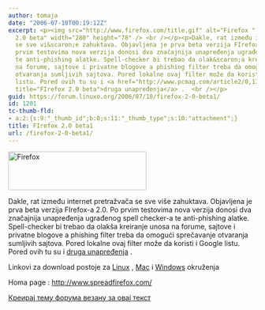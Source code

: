 ```yaml
---
author: tomaja
date: "2006-07-10T00:19:12Z"
excerpt: <p><img src="http://www.firefox.com/title.gif" alt="Firefox " title="Firefox
  2.0 beta" width="280" height="78" /> <br /></p><p>Dakle, rat između internet pretražvača
  se sve vi&scaron;e zahuktava. Objavljena je prva beta verzija FIrefox-a 2.0. Po
  prvim testovima nova verzija donosi dva značajnija unapređenja ugrađenog spell checker-a
  te anti-phishing alatke. Spell-checker bi trebao da olak&scaron;a kreiranje unosa
  na forume, sajtove i privatne blogove a phishing filter treba da omogući sprečavanje
  otvaranja sumljivih sajtova. Pored lokalne ovaj filter može da koristi i Google
  listu. Pored ovih tu su i <a href="http://www.pcmag.com/article2/0,1759,1986389,00.asp"
  title="FIrefox 2.0 beta">druga unapređenja</a> .  <br /></p>
guid: https://forum.linuxo.org/2006/07/10/firefox-2-0-beta1/
id: 1201
tc-thumb-fld:
- a:2:{s:9:"_thumb_id";b:0;s:11:"_thumb_type";s:10:"attachment";}
title: FIrefox 2.0 beta1
url: /firefox-2-0-beta1/
---
```

<img src="http://www.firefox.com/title.gif" alt="Firefox " title="Firefox 2.0 beta" width="280" height="78" /> 

Dakle, rat između internet pretražvača se sve vi&scaron;e zahuktava. Objavljena je prva beta verzija FIrefox-a 2.0. Po prvim testovima nova verzija donosi dva značajnija unapređenja ugrađenog spell checker-a te anti-phishing alatke. Spell-checker bi trebao da olak&scaron;a kreiranje unosa na forume, sajtove i privatne blogove a phishing filter treba da omogući sprečavanje otvaranja sumljivih sajtova. Pored lokalne ovaj filter može da koristi i Google listu. Pored ovih tu su i [druga unapređenja](http://www.pcmag.com/article2/0,1759,1986389,00.asp "FIrefox 2.0 beta") . 

<!--break-->

Linkovi za download postoje za [Linux](http://ftp.mozilla.org/pub/mozilla.org/firefox/nightly/bonecho-beta1-candidates/rc1/firefox-2.0b1.en-US.linux-i686.tar.gz) , [Mac](http://ftp.mozilla.org/pub/mozilla.org/firefox/nightly/bonecho-beta1-candidates/rc1/firefox-2.0b1.en-US.mac.dmg) i [Windows](http://ftp.mozilla.org/pub/mozilla.org/firefox/nightly/bonecho-beta1-candidates/rc1/firefox-2.0b1.en-US.win32.installer.exe) okruženja

Homa page : <a href="http://www.spreadfirefox.com/" target="_blank" title="Firefox">http://www.spreadfirefox.com/</a> &nbsp;

[Креирај тему форума везану за овај текст](https://linuxo.org/nova-tema-na-forumu/?se_pid=1201)